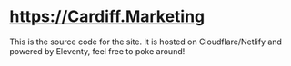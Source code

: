 
# <https://Cardiff.Marketing>

This is the source code for the site. It is hosted on Cloudflare/Netlify and powered by Eleventy, feel free to poke around!
